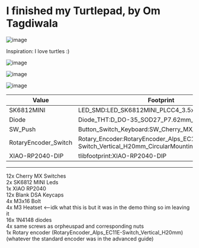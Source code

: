 # I finished my Turtlepad, by Om Tagdiwala

![image](https://github.com/user-attachments/assets/435322c5-1c7f-4979-a6d4-87571f9224d4)

Inspiration: I love turtles :)

![image](https://github.com/user-attachments/assets/018ac9ab-8a66-448f-8747-fd8aa082d2aa)

![image](https://github.com/user-attachments/assets/5d7d24c7-2280-490a-9a15-dfc51775d1c4)

![image](https://github.com/user-attachments/assets/53044650-d402-443d-8245-8016f9b75caa)



| Value | Footprint | Qty |
|---------|---------|-------|
| SK6812MINI | LED_SMD:LED_SK6812MINI_PLCC4_3.5x3.5mm_P1.75mm | 2 |
| Diode | Diode_THT:D_DO-35_SOD27_P7.62mm_Horizontal | 12 |
| SW_Push | Button_Switch_Keyboard:SW_Cherry_MX_1.00u_PCB | 12 |
| RotaryEncoder_Switch | Rotary_Encoder:RotaryEncoder_Alps_EC11E-Switch_Vertical_H20mm_CircularMountingHoles | 1 |
| XIAO-RP2040-DIP | tlibfootprint:XIAO-RP2040-DIP | 1 |
______
12x Cherry MX Switches<br>
2x SK6812 MINI Leds<br>
1x XIAO RP2040<br>
12x Blank DSA Keycaps<br>
4x M3x16 Bolt<br>
4x M3 Heatset <--idk what this is but it was in the demo thing so im leaving it<br>
16x 1N4148 diodes<br>
4x same screws as orpheuspad and corresponding nuts<br>
1x Rotary encoder (RotaryEncoder_Alps_EC11E-Switch_Vertical_H20mm) (whatever the standard encoder was in the advanced guide)<br>
